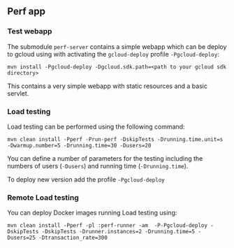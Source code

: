 ## Perf app

### Test webapp
The submodule `perf-server` contains a simple webapp which can be deploy to gcloud using with activating the `gcloud-deploy` profile `-Pgcloud-deploy`:

`mvn install -Pgcloud-deploy -Dgcloud.sdk.path=<path to your gcloud sdk directory>`  

This contains a very simple webapp with static resources and a basic servlet.

### Load testing
Load testing can be performed using the following command:

`mvn clean install -Pperf -Prun-perf -DskipTests -Drunning.time.unit=s -Dwarmup.number=5 -Drunning.time=30 -Dusers=20`

You can define a number of parameters for the testing including the numbers of users (`-Dusers`) and running time (`-Drunning.time`).

To deploy new version add the profile `-Pgcloud-deploy`

### Remote Load testing

You can deploy Docker images running Load testing using:

` mvn clean install -Pperf -pl :perf-runner -am  -P-Pgcloud-deploy -DskipTests -DskipTests -Drunner.instances=2 -Drunning.time=5 -Dusers=25 -Dtransaction_rate=300  `
